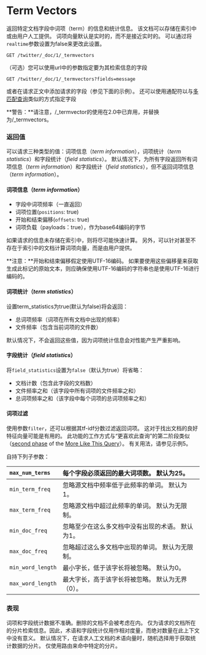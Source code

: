 # Term Vectors

返回特定文档字段中词项（term）的信息和统计信息。 该文档可以存储在索引中或由用户人工提供。 词项向量默认是实时的，而不是接近实时的。 可以通过将`realtime`参数设置为false来更改此设置。

```
GET /twitter/_doc/1/_termvectors
```

（可选）您可以使用url中的参数指定要为其检索信息的字段

```
GET /twitter/_doc/1/_termvectors?fields=message
```

或者在请求正文中添加请求的字段（参见下面的示例）。 还可以使用通配符以与[多匹配查询](https://www.elastic.co/guide/en/elasticsearch/reference/current/query-dsl-multi-match-query.html)类似的方式指定字段

**警告：**请注意，/\_termvector的使用在2.0中已弃用，并替换为/\_termvectors。

### 返回值

可以请求三种类型的值：词项信息（_term information_），词项统计（_term statistics_）和字段统计（_field statistics_）。 默认情况下，为所有字段返回所有词项信息（_term information_）和字段统计（_field statistics_），但不返回词项信息（_term information_）。

#### 词项信息（_term information_）

* 字段中词项频率（一直返回）
* 词项位置\(`positions`: true\)
* 开始和结束偏移\(`offsets`: true\)
* 词项负载（payloads：true），作为base64编码的字节

如果请求的信息未存储在索引中，则将尽可能快速计算。 另外，可以针对甚至不存在于索引中的文档计算词项向量，而是由用户提供。

**注意：**开始和结束偏移假定使用UTF-16编码。 如果要使用这些偏移量来获取生成此标记的原始文本，则应确保使用UTF-16编码的字符串也是使用UTF-16进行编码的。

#### 词项统计（_term statistics_）

设置term\_statistics为true\(默认为false\)将会返回：

* 总词项频率（词项在所有文档中出现的频率）
* 文件频率（包含当前词项的文件数）

默认情况下，不会返回这些值，因为词项统计信息会对性能产生严重影响。

#### 字段统计（_field statistics_）

将`field_statistics`设置为`false`（默认为true）将省略：

* 文档计数（包含此字段的文档数）
* 文件频率之和（该字段中所有词项的文件频率之和）
* 总词项频率之和（该字段中每个词项的总词项频率之和）

#### 词项过滤

使用参数`filter`，还可以根据其tf-idf分数过滤返回词项。 这对于找出文档的良好特征向量可能是有用的。 此功能的工作方式与“更喜欢此查询”的第二阶段类似（[second phase](https://www.elastic.co/guide/en/elasticsearch/reference/current/query-dsl-mlt-query.html#mlt-query-term-selection) of the [More Like This Query](https://www.elastic.co/guide/en/elasticsearch/reference/current/query-dsl-mlt-query.html)）。 有关用法，请参见示例5。

自持下列子参数：

| `max_num_terms` | 每个字段必须返回的最大词项数。 默认为25。 |
| :--- | :--- |
| `min_term_freq` | 忽略源文档中频率低于此频率的单词。 默认为1。 |
| `max_term_freq` | 忽略源文档中超过此频率的单词。 默认为无限制。 |
| `min_doc_freq` | 忽略至少在这么多文档中没有出现的术语。 默认为1。 |
| `max_doc_freq` | 忽略超过这么多文档中出现的单词。 默认为无限制。 |
| `min_word_length` | 最小字长，低于该字长将被忽略。 默认为0。 |
| `max_word_length` | 最大字长，高于该字长将被忽略。 默认为无界（0）。 |

### 表现

词项和字段统计数据不准确。删除的文档不会被考虑在内。 仅为请求的文档所在的分片检索信息。因此，术语和字段统计仅用作相对度量，而绝对数量在此上下文中没有意义。 默认情况下，在请求人工文档的术语向量时，随机选择用于获取统计数据的分片。 仅使用路由来命中特定的分片。



